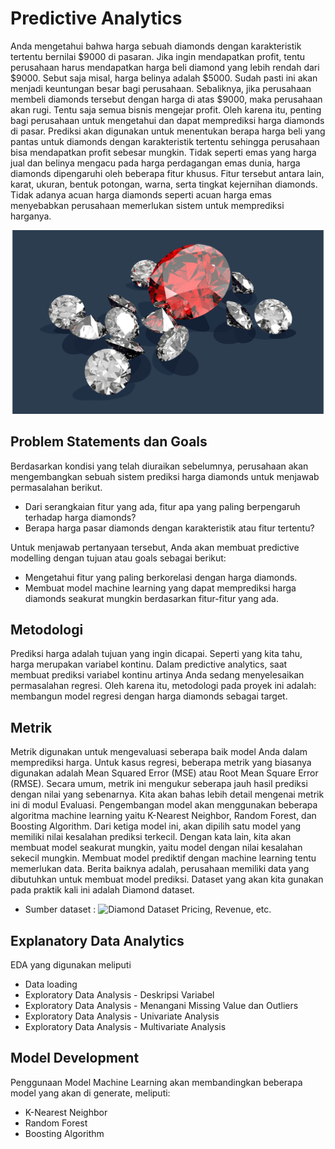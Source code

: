 # Predictive Analytics

Anda mengetahui bahwa harga sebuah diamonds dengan karakteristik tertentu bernilai $9000 di pasaran.  Jika ingin mendapatkan profit, 
tentu perusahaan harus mendapatkan harga beli diamond yang lebih rendah dari $9000. Sebut saja misal, harga belinya adalah $5000. 
Sudah pasti ini akan menjadi keuntungan besar bagi perusahaan. Sebaliknya, jika perusahaan membeli diamonds tersebut dengan harga di atas $9000, 
maka perusahaan akan rugi. Tentu saja semua bisnis mengejar profit. Oleh karena itu, 
penting bagi perusahaan untuk mengetahui dan dapat memprediksi harga diamonds di pasar. Prediksi akan digunakan untuk menentukan berapa harga beli yang pantas untuk diamonds dengan 
karakteristik tertentu sehingga perusahaan bisa mendapatkan profit sebesar mungkin. 
Tidak seperti emas yang harga jual dan belinya mengacu pada harga perdagangan emas dunia, harga diamonds dipengaruhi oleh beberapa fitur khusus. 
Fitur tersebut antara lain, karat, ukuran, bentuk potongan, warna, serta tingkat kejernihan diamonds. Tidak adanya acuan harga diamonds seperti acuan harga emas menyebabkan perusahaan memerlukan sistem untuk memprediksi harganya.

![Gambar Diamond](https://github.com/olober76/PredictiveAnalyticsDiamond/blob/main/assets/diamondpic.png)


## Problem Statements dan Goals
Berdasarkan kondisi yang telah diuraikan sebelumnya, perusahaan akan mengembangkan sebuah sistem prediksi harga diamonds untuk menjawab permasalahan berikut.

- Dari serangkaian fitur yang ada, fitur apa yang paling berpengaruh terhadap harga diamonds?
- Berapa harga pasar diamonds dengan karakteristik atau fitur tertentu?  

Untuk  menjawab pertanyaan tersebut, Anda akan membuat predictive modelling dengan tujuan atau goals sebagai berikut:

- Mengetahui fitur yang paling berkorelasi dengan harga diamonds.
- Membuat model machine learning yang dapat memprediksi harga diamonds seakurat mungkin berdasarkan fitur-fitur yang ada.


## Metodologi
Prediksi harga adalah tujuan yang ingin dicapai. Seperti yang kita tahu, harga merupakan variabel kontinu. Dalam predictive analytics, saat membuat prediksi variabel kontinu artinya Anda sedang menyelesaikan permasalahan regresi. Oleh karena itu, metodologi pada proyek ini adalah: membangun model regresi dengan harga diamonds sebagai target.



## Metrik

Metrik digunakan untuk mengevaluasi seberapa baik model Anda dalam memprediksi harga. Untuk kasus regresi, beberapa metrik yang biasanya digunakan adalah Mean Squared Error (MSE) atau Root Mean Square Error (RMSE). Secara umum, metrik ini mengukur seberapa jauh hasil prediksi dengan nilai yang sebenarnya. Kita akan bahas lebih detail mengenai metrik ini di modul Evaluasi. Pengembangan model akan menggunakan beberapa algoritma machine learning yaitu K-Nearest Neighbor, Random Forest, dan Boosting Algorithm. Dari ketiga model ini, akan dipilih satu model yang memiliki nilai kesalahan prediksi terkecil. Dengan kata lain, kita akan membuat model seakurat mungkin, yaitu model dengan nilai kesalahan sekecil mungkin.
Membuat model prediktif dengan machine learning tentu memerlukan data. Berita baiknya adalah, perusahaan memiliki data yang dibutuhkan untuk membuat model prediksi. Dataset yang akan kita gunakan pada praktik kali ini adalah Diamond dataset.


-  Sumber dataset : ![Diamond Dataset Pricing, Revenue, etc.](https://github.com/tidyverse/ggplot2/tree/main/data-raw)


## Explanatory Data Analytics
EDA yang digunakan meliputi

- Data loading
- Exploratory Data Analysis - Deskripsi Variabel
- Exploratory Data Analysis - Menangani Missing Value dan Outliers
- Exploratory Data Analysis - Univariate Analysis
- Exploratory Data Analysis - Multivariate Analysis

## Model Development
Penggunaan Model Machine Learning akan membandingkan beberapa model yang akan di generate, meliputi: 

- K-Nearest Neighbor
- Random Forest
- Boosting Algorithm

